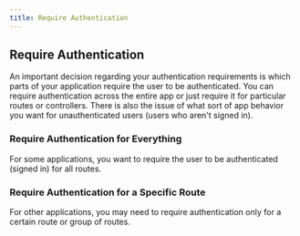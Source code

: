 ```yaml
---
title: Require Authentication
---
```

## Require Authentication

An important decision regarding your authentication requirements is which parts of your application require the user to be authenticated. You can require authentication across the entire app or just require it for particular routes or controllers. There is also the issue of what sort of app behavior you want for unauthenticated users (users who aren't signed in).

### Require Authentication for Everything

For some applications, you want to require the user to be authenticated (signed in) for all routes.

<StackSelector snippet="reqautheverything"/>

### Require Authentication for a Specific Route

For other applications, you may need to require authentication only for a certain route or group of routes.

<StackSelector snippet="reqauthspecific"/>

<!-- ### Allow Anonymous Access to a Specific Route or Controller 

Define what happens when a user isn't authenticated. 

<StackSelector snippet="allowanon"/> 

Note: This can be covered in the Require Authn for everything section
-->
